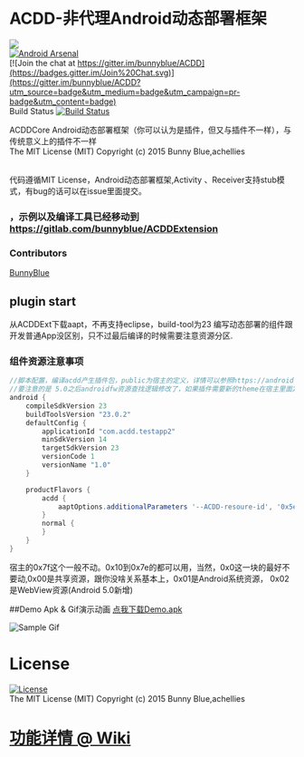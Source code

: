 # ACDD-非代理Android动态部署框架
![](art/ACDD_logo_full.png)<br>
 [![Android Arsenal](https://img.shields.io/badge/Android%20Arsenal-Android%20ACDD-brightgreen.svg?style=flat)](https://android-arsenal.com/details/1/2056)<br>
[![Join the chat at https://gitter.im/bunnyblue/ACDD](https://badges.gitter.im/Join%20Chat.svg)](https://gitter.im/bunnyblue/ACDD?utm_source=badge&utm_medium=badge&utm_campaign=pr-badge&utm_content=badge)<br>
 Build Status [![Build Status](https://travis-ci.org/bunnyblue/ACDD.svg?branch=master)](https://travis-ci.org/bunnyblue/ACDD)<br>



ACDDCore Android动态部署框架（你可以认为是插件，但又与插件不一样），与传统意义上的插件不一样<br>The MIT License (MIT) Copyright (c) 2015 Bunny Blue,achellies<br>



  <br>代码遵循MIT License，Android动态部署框架,Activity 、Receiver支持stub模式，有bug的话可以在issue里面提交。</br>

### ，示例以及编译工具已经移动到 https://gitlab.com/bunnyblue/ACDDExtension


### Contributors
[BunnyBlue](https://gitlab.com/bunnyblue)<br>

## plugin start
从ACDDExt下载aapt，不再支持eclipse，build-tool为23
编写动态部署的组件跟开发普通App没区别，只不过最后编译的时候需要注意资源分区.
### 组件资源注意事项
```gradle 
//脚本配置，编译acdd产生插件包，public为宿主的定义，详情可以参照https://android.googlesource.com/platform/frameworks/base/+/c8834722d5591d1381dc199f04a544a6b11b74bd/core/res/res/values/public.xml
//要注意的是 5.0之后androidfw资源查找逻辑修改了，如果插件需要新的theme在宿主里面定义，然后xml直接引用
android {
    compileSdkVersion 23
    buildToolsVersion "23.0.2"
    defaultConfig {
        applicationId "com.acdd.testapp2"
        minSdkVersion 14
        targetSdkVersion 23
        versionCode 1
        versionName "1.0"
    }

    productFlavors {
        acdd {
            aaptOptions.additionalParameters '--ACDD-resoure-id', '0x5e', '--ACDD-shared-resources', rootProject.file("public.xml").getAbsolutePath()
        }
        normal {
        }
    }
}
```

宿主的0x7f这个一般不动。0x10到0x7e的都可以用，当然，0x0这一块的最好不要动,0x00是共享资源，跟你没啥关系基本上，0x01是Android系统资源， 0x02是WebView资源(Android 5.0新增)


##Demo Apk & Gif演示动画
<a href="https://gitlab.com/bunnyblue/ACDDExtension/blob/master/Dist/ACDDLauncher.apk">
 点我下载Demo.apk
</a>

![Sample Gif](https://gitlab.com/bunnyblue/ACDDExtension/raw/master/art/demo.gif)

# License
 [![License](https://img.shields.io/badge/License-MIT%20License-brightgreen.svg)]()<br>
The MIT License (MIT) Copyright (c) 2015 Bunny Blue,achellies

# [功能详情 @ Wiki](https://gitlab.com/bunnyblue/ACDD/wiki#feature-zh)
